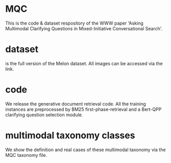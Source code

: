 # MQC
This is the code & dataset respository of the WWW paper 'Asking Multimodal Clarifying Questions in Mixed-Initiative Conversational Search'.

# dataset
is the full version of the Melon dataset. All images can be accessed via the link.

# code
We release the generative document retrieval code. All the training instances are preprocessed by BM25 first-phase-retrieval and a Bert-QPP clarifying question selection module. 

# multimodal taxonomy classes
We show the definition and real cases of these multimodal taxonomy via the MQC taxonomy file.


